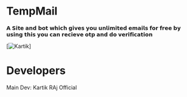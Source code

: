 #  TempMail

𝗔 𝗦𝗶𝘁𝗲 𝗮𝗻𝗱 𝗯𝗼𝘁 𝘄𝗵𝗶𝗰𝗵 𝗴𝗶𝘃𝗲𝘀 𝘆𝗼𝘂 𝘂𝗻𝗹𝗶𝗺𝗶𝘁𝗲𝗱 𝗲𝗺𝗮𝗶𝗹𝘀 𝗳𝗼𝗿 𝗳𝗿𝗲𝗲 𝗯𝘆 𝘂𝘀𝗶𝗻𝗴 𝘁𝗵𝗶𝘀 𝘆𝗼𝘂 𝗰𝗮𝗻 𝗿𝗲𝗰𝗶𝗲𝘃𝗲 𝗼𝘁𝗽 𝗮𝗻𝗱 𝗱𝗼 𝘃𝗲𝗿𝗶𝗳𝗶𝗰𝗮𝘁𝗶𝗼𝗻

[![Kartik](https://graph.org/file/b35b395452b11f75e1b22.jpg)]

# Developers
Main Dev: Kartik RAj Official

